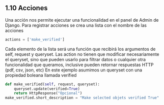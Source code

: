 ## 1.10 Acciones

Una acción nos permite ejecutar una funcionalidad en el panel de Admin
de Django. Para registrar acciones se crea una lista con el nombre de
las acciones

``` python
actions = ['make_verified']
```

Cada elemento de la lista será una función que recibirá los argumentos
de self, request y queryset. Las action no tienen que modificar
necesariamente el queryset, sino que pueden usarlo para filtrar datos o
cualquier otra funcionalidad que queramos, inclusive pueden retornar
respuestas HTTP (pdf, csv, json, etc) En este ejemplo asumimos un
queryset con una propiedad boleana llamada verified

``` python
def make_verified(self, request, queryset):
    queryset.update(verified=True)
    return HttpResponse("Opcional")
make_verified.short_description = "Make selected objets verified True"
```
